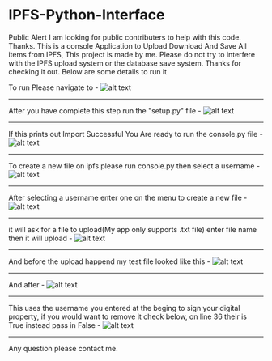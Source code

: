# IPFS-Python-Interface
Public Alert I am looking for public contributers to help with this code. Thanks.
This is a console Application to Upload Download And Save All items from IPFS, This project is made by me. Please do not try to interfere with the IPFS upload system 
or the database save system. Thanks for checking it out. Below are some details to run it

To run Please navigate to - 
![alt text](https://i.postimg.cc/Yq7SV1bQ/Capture.jpg)
______________________________________________________

After you have complete this step run the "setup.py" file -
![alt text](https://i.postimg.cc/Ss8y1s9Z/Capture6.jpg)
_______________________________________________________

If this prints out Import Successful You Are ready to run the console.py file -
![alt text](https://i.postimg.cc/SKHSG8n2/Capture2.jpg)
_______________________________________________________

To create a new file on ipfs please run console.py then select a username - 
![alt text](https://i.postimg.cc/PrMqkPR9/Capture3.jpg)
_______________________________________________________

After selecting a username enter one on the menu to create a new file - 
![alt text](https://i.postimg.cc/9Q8FrsVB/Capture4.jpg)
_______________________________________________________

it will ask for a file to upload(My app only supports .txt file) enter file name
then it will upload - 
![alt text](https://i.postimg.cc/KYXFkT40/Capture5.jpg)
_______________________________________________________

And before the upload happend my test file looked like this - 
![alt text](https://i.postimg.cc/XvwWwvC4/Capture7.jpg)
_______________________________________________________

And after - 
![alt text](https://i.postimg.cc/4dsgwT6t/Capture8.jpg)
_______________________________________________________


This uses the username you entered at the beging to sign your digital property, if you would want to remove it check below,
on line 36 their is True instead pass in False - 
![alt text](https://i.postimg.cc/W4RFNhVv/Capture9.jpg)
_______________________________________________________

Any question please contact me.

